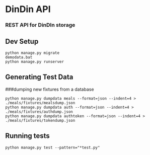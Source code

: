 # DinDin API
### REST API for DinDIn storage

## Dev Setup
```buildoutcfg
python manage.py migrate
demodata.bat
python manage.py runserver
```

## Generating Test Data
###dumping new fixtures from a database
```buildoutcfg
python manage.py dumpdata meals --format=json --indent=4 > ./meals/fixtures/mealsdump.json
python manage.py dumpdata auth --format=json --indent=4 > ./meals/fixtures/authdump.json
python manage.py dumpdata authtoken --format=json --indent=4 > ./meals/fixtures/tokendump.json
```

## Running tests
```buildoutcfg
python manage.py test --pattern="*test.py"
```